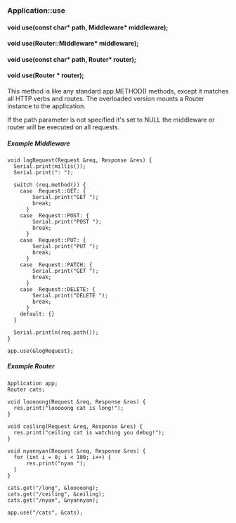 <h3 id='app-use'>Application::use</h3>

<h4 class='variant'>void use(const char* path, Middleware* middleware);</h4>
<h4 class='variant'>void use(Router::Middleware* middleware);</h4>
<h4 class='variant'>void use(const char* path, Router* router);</h4>
<h4 class='variant'>void use(Router * router);</h4>

This method is like any standard app.METHOD() methods, except it matches all HTTP verbs and routes. The overloaded version mounts a Router instance to the application.

If the path parameter is not specified it's set to NULL the middleware or router will be executed on all requests.

##### Example Middleware

```arduino
void logRequest(Request &req, Response &res) {
  Serial.print(millis());
  Serial.print(": ");

  switch (req.method()) {
    case  Request::GET: {
        Serial.print("GET ");
        break;
      }
    case  Request::POST: {
        Serial.print("POST ");
        break;
      }
    case  Request::PUT: {
        Serial.print("PUT ");
        break;
      }
    case  Request::PATCH: {
        Serial.print("GET ");
        break;
      }
    case  Request::DELETE: {
        Serial.print("DELETE ");
        break;
      }
    default: {}
  }

  Serial.println(req.path());
}

app.use(&logRequest);
```

##### Example Router

```arduino
Application app;
Router cats;

void looooong(Request &req, Response &res) {
  res.print("looooong cat is long!");
}

void ceiling(Request &req, Response &res) {
  res.print("ceiling cat is watching you debug!");
}

void nyannyan(Request &req, Response &res) {
  for (int i = 0; i < 100; i++) {
      res.print("nyan ");
  }
}

cats.get("/long", &looooong);
cats.get("/ceiling", &ceiling);
cats.get("/nyan", &nyannyan);

app.use("/cats", &cats);
```